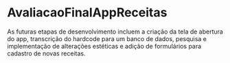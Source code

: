 # AvaliacaoFinalAppReceitas

As futuras etapas de desenvolvimento incluem a criação da tela de abertura do app, transcrição do hardcode para um banco de dados, pesquisa e implementação de alterações estéticas e adição de formulários para cadastro de novas receitas. 
